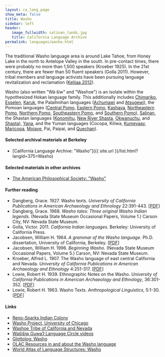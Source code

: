```yaml
---
layout: ca_lang_page
show_meta: false
title: Washo
sidebar: left
header:
   image_fullwidth: salinan_lands.jpg
   title: California Language Archive
permalink: languages/washo.html
---
```


The traditional Washo language area is around Lake Tahoe, from Honey Lake in the north to Antelope Valley in the south. In pre-contact times, there were probably no more than 1,500 speakers (Kroeber 1925). In the 21st century, there are fewer than 50 fluent speakers (Golla 2011). However, tribal members and language activists have been pursuing language revitalization and reclamation ([Keliiaa 2012](https://escholarship.org/uc/item/4zd060kz)).

Washo (also written "Wá·šiw" and "Washoe") is an isolate within the hypothesized Hokan language family. This additionally includes [Chimariko](chimariko.html), [Esselen](esselen.html), [Karuk](karuk.html), the Palaihnihan languages ([Achumawi](achumawi.html) and [Atsugewi](atsugewi.html)), the Pomoan languages ([Central Pomo](central-pomo.html), [Eastern Pomo](eastern-pomo.html), [Kashaya](kashaya.html), [Northeastern Pomo](northeastern-pomo.html), [Northern Pomo](northern-pomo.html), [Southeastern Pomo](southeastern-pomo.html), and [Southern Pomo](southern-pomo.html)), [Salinan](salinan.html), the Shastan languages ([Konomihu](konomihu.html), [New River Shasta](new-river-shasta.html), [Okwanuchu](okwanuchu.html), and [Shasta](shasta.html)), [Yana](yana.html), and the Yuman languages (Cocopa, Kiliwa, [Kumeyaay](kumeyaay.html), [Maricopa](maricopa.html), [Mojave](mojave.html), Pai, Paipai, and [Quechan](quechan.html)).

#### Selected archival materials at Berkeley


* [California Language Archive: "Washo"]({{ site.url }}/list.html?langid=375=Washo)


#### Selected materials in other archives

* [The American Philosophical Society: "Washo"](https://indigenousguide.amphilsoc.org/search?f%5B0%5D=guide_language_content_title%3AWasho)

#### Further reading


* Dangberg, Grace. 1927. Washo texts. *University of California Publications in American Archaeology and Ethnology* 22:391-443.
[[PDF](http://digitalassets.lib.berkeley.edu/anthpubs/ucb/text/ucp022-004.pdf)]
* Dangberg, Grace. 1968. *Washo tales: Three original Washo Indian legends.* (Nevada State Museum Occasional Papers, Volume 1.) Carson City, NV: Nevada State Museum.
* Golla, Victor. 2011. *California Indian languages.* Berkeley: University of California Press.
* Jacobsen, William H. 1964. *A grammar of the Washo language.* Ph.D. dissertation, University of California, Berkeley.
[[PDF](https://escholarship.org/uc/item/52c6q7hg)]
* Jacobsen, William H. 1996. *Beginning Washo.* (Nevada State Museum Occasional Papers, Volume 5.) Carson, NV: Nevada State Museum.
* Kroeber, Alfred L. 1907. The Washo language of east central California and Nevada. *University of California Publications in American Archaeology and Ethnology* 4:251-317.
[[PDF](http://digitalassets.lib.berkeley.edu/anthpubs/ucb/text/ucp004-006.pdf)]
*  Lowie, Robert H. 1939. Ethnographic Notes on the Washo. *University of California Publications in American Archaeology and Ethnology*, 36:301-352.
[[PDF](https://digitalassets.lib.berkeley.edu/anthpubs/ucb/text/ucp036-006.pdf)]
*  Lowie, Robert H. 1963. Washo Texts. *Anthropological Linguistics*, 5:1-30.
[[PDF](https://www.jstor.org/stable/30022429?seq=1#metadata_info_tab_contents)]

#### Links

* [Reno-Sparks Indian Colony](http://www.rsic.org/)
* [Washo Project, University of Chicago](http://washo.uchicago.edu/)
* [Washoe Tribe of California and Nevada](http://www.washoetribe.us/)
* [Wašišiw GuwaɁ Language Circle videos](https://www.youtube.com/channel/UCs-3PoulM2UUidyjx85s3qQ/videos)
* [Glottolog: Washo](https://glottolog.org/resource/languoid/id/wash1253)
* [OLAC Resources in and about the Washo language](http://www.language-archives.org/language/was)
* [World Atlas of Language Structures: Washo](http://wals.info/languoid/lect/wals_code_was)

